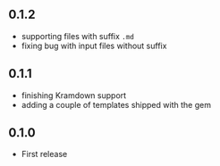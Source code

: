 ## 0.1.2

* supporting files with suffix `.md`
* fixing bug with input files without suffix

## 0.1.1

* finishing Kramdown support
* adding a couple of templates shipped with the gem

## 0.1.0

* First release
